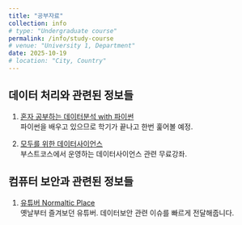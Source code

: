 ```yaml
---
title: "공부자료"
collection: info
# type: "Undergraduate course"
permalink: /info/study-course
# venue: "University 1, Department"
date: 2025-10-19
# location: "City, Country"
---
```


데이터 처리와 관련된 정보들
--

1. [혼자 공부하는 데이터분석 with 파이썬](https://youtube.com/playlist?list=PLVsNizTWUw7FGzSRCkQrPEEe-ljVXgS7k&si=RMHC-6Qv2fkaBNyl)<br>
파이썬을 배우고 있으므로 학기가 끝나고 한번 훑어볼 예정.

2. [모두를 위한 데이터사이언스](https://www.boostcourse.org/ds101)<br>
부스트코스에서 운영하는 데이터사이언스 관련 무료강좌.<br>

컴퓨터 보안과 관련된 정보들
--

1. [유튜버 Normaltic Place](https://www.youtube.com/@Normaltic)<br>
   옛날부터 즐겨보던 유튜버. 데이터보안 관련 이슈를 빠르게 전달해줍니다.

